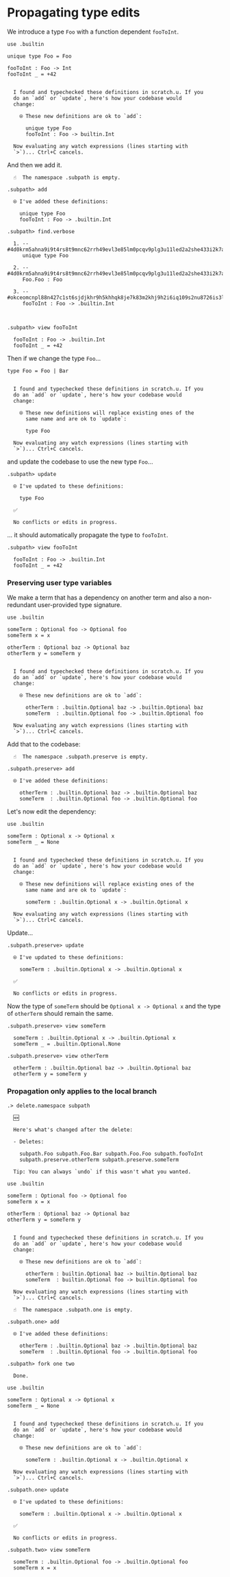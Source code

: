 # Propagating type edits

We introduce a type `Foo` with a function dependent `fooToInt`.

```unison
use .builtin

unique type Foo = Foo

fooToInt : Foo -> Int
fooToInt _ = +42
```

```ucm

  I found and typechecked these definitions in scratch.u. If you
  do an `add` or `update`, here's how your codebase would
  change:
  
    ⍟ These new definitions are ok to `add`:
    
      unique type Foo
      fooToInt : Foo -> builtin.Int
   
  Now evaluating any watch expressions (lines starting with
  `>`)... Ctrl+C cancels.

```
And then we add it.

```ucm
  ☝️  The namespace .subpath is empty.

.subpath> add

  ⍟ I've added these definitions:
  
    unique type Foo
    fooToInt : Foo -> .builtin.Int

.subpath> find.verbose

  1. -- #4d0krm5ahna9i9t4rs8t9mnc62rrh49evl3e85lm0pcqv9plg3u11led2a2she433i2k7ap4ksaqovjn5j9d347hpeh41r250c7d678
     unique type Foo
     
  2. -- #4d0krm5ahna9i9t4rs8t9mnc62rrh49evl3e85lm0pcqv9plg3u11led2a2she433i2k7ap4ksaqovjn5j9d347hpeh41r250c7d678#0
     Foo.Foo : Foo
     
  3. -- #okceomcnpl88n427c1st6sjdjkhr9h5khhqk8je7k83m2khj9h2i6iq109s2nu8726is3l72kv7ontkuo405mtqo1vfl3knpb982hj8
     fooToInt : Foo -> .builtin.Int
     
  

.subpath> view fooToInt

  fooToInt : Foo -> .builtin.Int
  fooToInt _ = +42

```
Then if we change the type `Foo`...

```unison
type Foo = Foo | Bar
```

```ucm

  I found and typechecked these definitions in scratch.u. If you
  do an `add` or `update`, here's how your codebase would
  change:
  
    ⍟ These new definitions will replace existing ones of the
      same name and are ok to `update`:
    
      type Foo
   
  Now evaluating any watch expressions (lines starting with
  `>`)... Ctrl+C cancels.

```
and update the codebase to use the new type `Foo`...

```ucm
.subpath> update

  ⍟ I've updated to these definitions:
  
    type Foo

  ✅
  
  No conflicts or edits in progress.

```
... it should automatically propagate the type to `fooToInt`.

```ucm
.subpath> view fooToInt

  fooToInt : Foo -> .builtin.Int
  fooToInt _ = +42

```
### Preserving user type variables

We make a term that has a dependency on another term and also a non-redundant
user-provided type signature.

```unison
use .builtin

someTerm : Optional foo -> Optional foo
someTerm x = x

otherTerm : Optional baz -> Optional baz
otherTerm y = someTerm y
```

```ucm

  I found and typechecked these definitions in scratch.u. If you
  do an `add` or `update`, here's how your codebase would
  change:
  
    ⍟ These new definitions are ok to `add`:
    
      otherTerm : .builtin.Optional baz -> .builtin.Optional baz
      someTerm  : .builtin.Optional foo -> .builtin.Optional foo
   
  Now evaluating any watch expressions (lines starting with
  `>`)... Ctrl+C cancels.

```
Add that to the codebase:

```ucm
  ☝️  The namespace .subpath.preserve is empty.

.subpath.preserve> add

  ⍟ I've added these definitions:
  
    otherTerm : .builtin.Optional baz -> .builtin.Optional baz
    someTerm  : .builtin.Optional foo -> .builtin.Optional foo

```
Let's now edit the dependency:

```unison
use .builtin

someTerm : Optional x -> Optional x
someTerm _ = None
```

```ucm

  I found and typechecked these definitions in scratch.u. If you
  do an `add` or `update`, here's how your codebase would
  change:
  
    ⍟ These new definitions will replace existing ones of the
      same name and are ok to `update`:
    
      someTerm : .builtin.Optional x -> .builtin.Optional x
   
  Now evaluating any watch expressions (lines starting with
  `>`)... Ctrl+C cancels.

```
Update...

```ucm
.subpath.preserve> update

  ⍟ I've updated to these definitions:
  
    someTerm : .builtin.Optional x -> .builtin.Optional x

  ✅
  
  No conflicts or edits in progress.

```
Now the type of `someTerm` should be `Optional x -> Optional x` and the 
type of `otherTerm` should remain the same.

```ucm
.subpath.preserve> view someTerm

  someTerm : .builtin.Optional x -> .builtin.Optional x
  someTerm _ = .builtin.Optional.None

.subpath.preserve> view otherTerm

  otherTerm : .builtin.Optional baz -> .builtin.Optional baz
  otherTerm y = someTerm y

```
### Propagation only applies to the local branch

```ucm
.> delete.namespace subpath

  🆕
  
  Here's what's changed after the delete:
  
  - Deletes:
  
    subpath.Foo subpath.Foo.Bar subpath.Foo.Foo subpath.fooToInt
    subpath.preserve.otherTerm subpath.preserve.someTerm
  
  Tip: You can always `undo` if this wasn't what you wanted.

```
```unison
use .builtin

someTerm : Optional foo -> Optional foo
someTerm x = x

otherTerm : Optional baz -> Optional baz
otherTerm y = someTerm y
```

```ucm

  I found and typechecked these definitions in scratch.u. If you
  do an `add` or `update`, here's how your codebase would
  change:
  
    ⍟ These new definitions are ok to `add`:
    
      otherTerm : builtin.Optional baz -> builtin.Optional baz
      someTerm  : builtin.Optional foo -> builtin.Optional foo
   
  Now evaluating any watch expressions (lines starting with
  `>`)... Ctrl+C cancels.

```
```ucm
  ☝️  The namespace .subpath.one is empty.

.subpath.one> add

  ⍟ I've added these definitions:
  
    otherTerm : .builtin.Optional baz -> .builtin.Optional baz
    someTerm  : .builtin.Optional foo -> .builtin.Optional foo

.subpath> fork one two

  Done.

```
```unison
use .builtin

someTerm : Optional x -> Optional x
someTerm _ = None
```

```ucm

  I found and typechecked these definitions in scratch.u. If you
  do an `add` or `update`, here's how your codebase would
  change:
  
    ⍟ These new definitions are ok to `add`:
    
      someTerm : .builtin.Optional x -> .builtin.Optional x
   
  Now evaluating any watch expressions (lines starting with
  `>`)... Ctrl+C cancels.

```
```ucm
.subpath.one> update

  ⍟ I've updated to these definitions:
  
    someTerm : .builtin.Optional x -> .builtin.Optional x

  ✅
  
  No conflicts or edits in progress.

```

```ucm
.subpath.two> view someTerm

  someTerm : .builtin.Optional foo -> .builtin.Optional foo
  someTerm x = x

```
